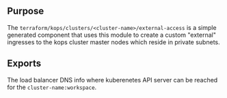 ## Purpose
The `terraform/kops/clusters/<cluster-name>/external-access` is
a simple generated component that uses this module to create a
custom "external" ingresses to the kops cluster master nodes which
reside in private subnets.

## Exports
The load balancer DNS info where kuberenetes API server can be
reached for the `cluster-name:workspace`.
